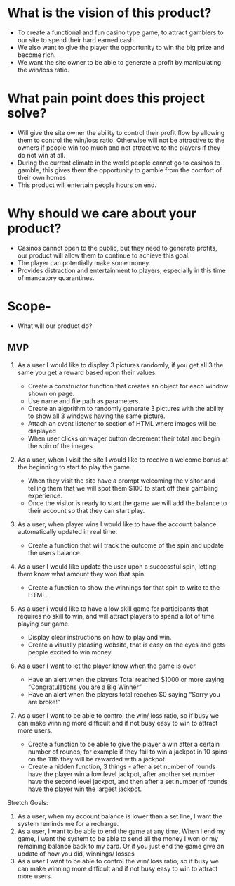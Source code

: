 # What is the vision of this product?
- To create a functional and fun casino type game, to attract gamblers to our site to spend their hard earned cash.  
- We also want to give the player the opportunity to win the big prize and become rich.  
- We want the site owner to be able to generate a profit by manipulating the win/loss ratio.     

# What pain point does this project solve?
- Will give the site owner the ability to control their profit flow by allowing them to control the win/loss ratio. Otherwise will not be attractive to the owners if people win too much and not attractive to the players if they do not win at all.
- During the current climate in the world people cannot go to casinos to gamble, this gives them the opportunity to gamble from the comfort of their own homes.
- This product will entertain people hours on end.

# Why should we care about your product?
- Casinos cannot open to the public, but they need to generate profits, our product will allow them to continue to achieve this goal.
- The player can potentially make some money.
- Provides distraction and entertainment to players, especially in this time of mandatory quarantines.

# Scope-
- What will our product do?  
## MVP
1. As a user I would like to display 3 pictures randomly, if you get all 3 the same you get a reward based upon their values.
    - Create a constructor function that creates an object for each window shown on page.
    - Use name and file path as parameters.
    - Create an algorithm to randomly generate 3 pictures with the ability to show all 3 windows having the same picture.
    - Attach an event listener to section of HTML where images will be displayed
    - When user clicks on wager button decrement their total and begin the spin of the images

2. As a user, when I visit the site I would like to receive a welcome bonus at the beginning to start to play the game. 
    - When they visit the site have a prompt welcoming the visitor and telling them that we will spot them $100 to start off their gambling experience.
    - Once the visitor is ready to start the game we will add the balance to their account so that they can start play.

3. As a user, when player wins I would like to have the account balance automatically updated in real time. 
    - Create a function that will track the outcome of the spin and update the users balance.

4. As a user I would like update the user upon a successful spin, letting them know what amount they won that spin.
    - Create a function to show the winnings for that spin to write to the HTML. 

4. As a user i would like to have a low skill game for participants that requires no skill to win, and will attract players to spend a lot of time playing our game.
    - Display clear instructions on how to play and win.
    - Create a visually pleasing website, that is easy on the eyes and gets people excited to win money. 

5. As a user I want to let the player know when the game is over.
    - Have an alert when the players Total reached $1000 or more saying “Congratulations you are a Big Winner”
    - Have an alert when the players total reaches $0 saying “Sorry you are broke!”

6. As a user I want to be able to control the win/ loss ratio, so if busy we can make winning more difficult and if not busy easy to win to attract more users.
    - Create a function to be able to give the player a win after a certain number of rounds, for example if they fail to win a jackpot in 10 spins on the 11th they will be rewarded with a jackpot.
    - Create a hidden function, 3 things - after a set number of rounds have the player win a low level jackpot, after another set number have the second level jackpot, and then after a set number of rounds have the player win the largest jackpot.

  Stretch Goals:
1. As a user, when my account balance is lower than a set line, I want the system reminds me for a recharge.
2. As a user, I want to be able to end the game at any time. When I end my game, I want the system to be able to send all the money I won or my remaining balance back to my card. Or if you just end the game give an update of how you did, winnings/ losses
3. As a user I want to be able to control the win/ loss ratio, so if busy we can make winning more difficult and if not busy easy to win to attract more users.